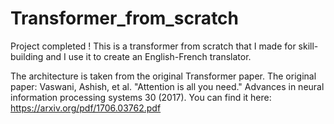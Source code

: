 # Transformer_from_scratch

Project completed ! This is a transformer from scratch that I made for skill-building and I use it to create an English-French translator.

The architecture is taken from the original Transformer paper.
The original paper: Vaswani, Ashish, et al. "Attention is all you need." Advances in neural information processing systems 30 (2017).
You can find it here: https://arxiv.org/pdf/1706.03762.pdf

